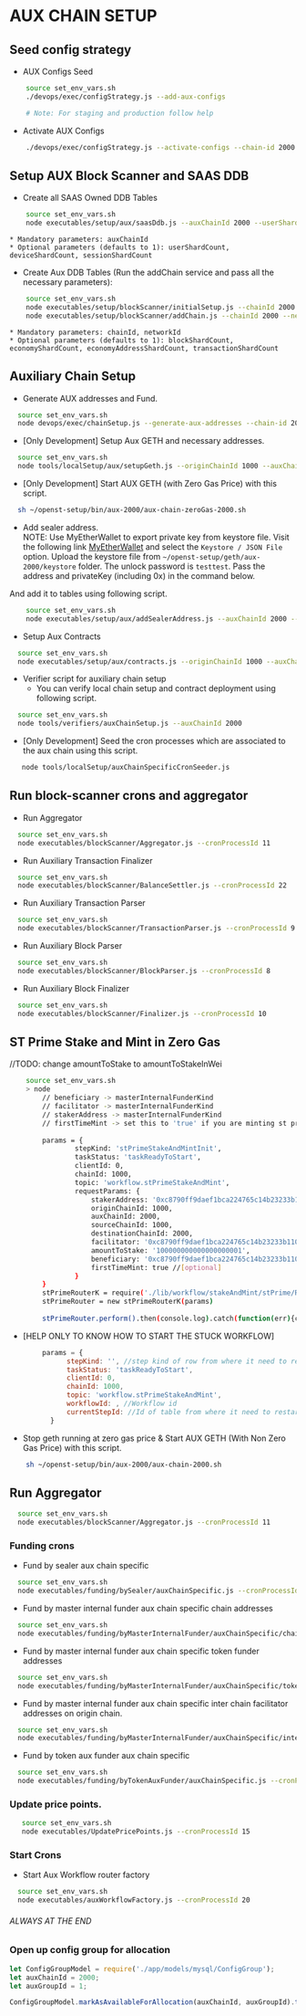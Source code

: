# AUX CHAIN SETUP

## Seed config strategy

* AUX Configs Seed
```bash
    source set_env_vars.sh
    ./devops/exec/configStrategy.js --add-aux-configs

    # Note: For staging and production follow help
```

* Activate AUX Configs
```bash
    ./devops/exec/configStrategy.js --activate-configs --chain-id 2000 --group-id 1
```

## Setup AUX Block Scanner and SAAS DDB

* Create all SAAS Owned DDB Tables
```bash
    source set_env_vars.sh
    node executables/setup/aux/saasDdb.js --auxChainId 2000 --userShardNoStr 1,2 --deviceShardNoStr 1,2 --sessionShardNoStr 1,2 --balanceShardNoStr 1,2
```
    * Mandatory parameters: auxChainId
    * Optional parameters (defaults to 1): userShardCount, deviceShardCount, sessionShardCount

* Create Aux DDB Tables (Run the addChain service and pass all the necessary parameters):
```bash
    source set_env_vars.sh
    node executables/setup/blockScanner/initialSetup.js --chainId 2000
    node executables/setup/blockScanner/addChain.js --chainId 2000 --networkId 2000 --blockShardCount 1 --transactionShardCount 1 --economyShardCount 2 --economyAddressShardCount 2
```
    * Mandatory parameters: chainId, networkId
    * Optional parameters (defaults to 1): blockShardCount, economyShardCount, economyAddressShardCount, transactionShardCount


## Auxiliary Chain Setup

* Generate AUX addresses and Fund.
```bash
  source set_env_vars.sh
  node devops/exec/chainSetup.js --generate-aux-addresses --chain-id 2000
```

* [Only Development] Setup Aux GETH and necessary addresses.
```bash
  source set_env_vars.sh
  node tools/localSetup/aux/setupGeth.js --originChainId 1000 --auxChainId 2000
```

* [Only Development] Start AUX GETH (with Zero Gas Price) with this script.
```bash
  sh ~/openst-setup/bin/aux-2000/aux-chain-zeroGas-2000.sh
```

* Add sealer address.  
  NOTE: Use MyEtherWallet to export private key from keystore file. 
  Visit the following link [MyEtherWallet](https://www.myetherwallet.com/#view-wallet-info) and select the `Keystore / JSON File` option. 
  Upload the keystore file from `~/openst-setup/geth/aux-2000/keystore` folder. The unlock password is 
  `testtest`. Pass the address and privateKey (including 0x) in the command below.

And add it to tables using following script.
```bash
    source set_env_vars.sh
    node executables/setup/aux/addSealerAddress.js --auxChainId 2000 --sealerAddress '0xabc...' --sealerPrivateKey '0xabc...'
```

* Setup Aux Contracts
```bash
  source set_env_vars.sh
  node executables/setup/aux/contracts.js --originChainId 1000 --auxChainId 2000
```

* Verifier script for auxiliary chain setup
    - You can verify local chain setup and contract deployment using following script.
```bash
  source set_env_vars.sh
  node tools/verifiers/auxChainSetup.js --auxChainId 2000
```

* [Only Development] Seed the cron processes which are associated to the aux chain using this script.
```bash
   node tools/localSetup/auxChainSpecificCronSeeder.js
```
   
## Run block-scanner crons and aggregator

* Run Aggregator
```bash
  source set_env_vars.sh
  node executables/blockScanner/Aggregator.js --cronProcessId 11
```

* Run Auxiliary Transaction Finalizer
```bash
  source set_env_vars.sh
  node executables/blockScanner/BalanceSettler.js --cronProcessId 22
```

* Run Auxiliary Transaction Parser
```bash
  source set_env_vars.sh
  node executables/blockScanner/TransactionParser.js --cronProcessId 9
```

* Run Auxiliary Block Parser
```bash
  source set_env_vars.sh
  node executables/blockScanner/BlockParser.js --cronProcessId 8
```

* Run Auxiliary Block Finalizer
```bash
  source set_env_vars.sh
  node executables/blockScanner/Finalizer.js --cronProcessId 10
```


## ST Prime Stake and Mint in Zero Gas

//TODO: change amountToStake to amountToStakeInWei
```bash
    source set_env_vars.sh
    > node
        // beneficiary -> masterInternalFunderKind
        // facilitator -> masterInternalFunderKind
        // stakerAddress -> masterInternalFunderKind
        // firstTimeMint -> set this to 'true' if you are minting st prime for the first time [optional]
        
        params = {
                stepKind: 'stPrimeStakeAndMintInit',
                taskStatus: 'taskReadyToStart',
                clientId: 0,
                chainId: 1000,
                topic: 'workflow.stPrimeStakeAndMint',
                requestParams: {
                    stakerAddress: '0xc8790ff9daef1bca224765c14b23233b1109d46a', 
                    originChainId: 1000, 
                    auxChainId: 2000, 
                    sourceChainId: 1000,
                    destinationChainId: 2000,
                    facilitator: '0xc8790ff9daef1bca224765c14b23233b1109d46a', 
                    amountToStake: '100000000000000000001', 
                    beneficiary: '0xc8790ff9daef1bca224765c14b23233b1109d46a',
                    firstTimeMint: true //[optional]
                }
        }
        stPrimeRouterK = require('./lib/workflow/stakeAndMint/stPrime/Router')
        stPrimeRouter = new stPrimeRouterK(params)
   
        stPrimeRouter.perform().then(console.log).catch(function(err){console.log('err', err)})
```
* [HELP ONLY TO KNOW HOW TO START THE STUCK WORKFLOW]
```js
        params = {
              stepKind: '', //step kind of row from where it need to restart
              taskStatus: 'taskReadyToStart',
              clientId: 0,
              chainId: 1000,
              topic: 'workflow.stPrimeStakeAndMint',
              workflowId: , //Workflow id
              currentStepId: //Id of table from where it need to restart
          }
```

* Stop geth running at zero gas price & Start AUX GETH (With Non Zero Gas Price) with this script.
```bash
    sh ~/openst-setup/bin/aux-2000/aux-chain-2000.sh
```

## Run Aggregator
```bash
  source set_env_vars.sh
  node executables/blockScanner/Aggregator.js --cronProcessId 11
```

### Funding crons

* Fund by sealer aux chain specific
```bash
  source set_env_vars.sh
  node executables/funding/bySealer/auxChainSpecific.js --cronProcessId 13
```

* Fund by master internal funder aux chain specific chain addresses
```bash
  source set_env_vars.sh
  node executables/funding/byMasterInternalFunder/auxChainSpecific/chainAddresses.js --cronProcessId 12
```

* Fund by master internal funder aux chain specific token funder addresses
```bash
  source set_env_vars.sh
  node executables/funding/byMasterInternalFunder/auxChainSpecific/tokenFunderAddresses.js --cronProcessId 16
```

* Fund by master internal funder aux chain specific inter chain facilitator addresses on origin chain.
```bash
  source set_env_vars.sh
  node executables/funding/byMasterInternalFunder/auxChainSpecific/interChainFacilitatorAddresses.js --cronProcessId 17
```

* Fund by token aux funder aux chain specific
```bash
  source set_env_vars.sh
  node executables/funding/byTokenAuxFunder/auxChainSpecific.js --cronProcessId 14
```

### Update price points.
```bash
   source set_env_vars.sh
   node executables/UpdatePricePoints.js --cronProcessId 15
```

### Start Crons
* Start Aux Workflow router factory
```bash
  source set_env_vars.sh
  node executables/auxWorkflowFactory.js --cronProcessId 20
```

###### ALWAYS AT THE END
### Open up config group for allocation
```js
let ConfigGroupModel = require('./app/models/mysql/ConfigGroup');
let auxChainId = 2000;
let auxGroupId = 1;

ConfigGroupModel.markAsAvailableForAllocation(auxChainId, auxGroupId).then(console.log);
```
